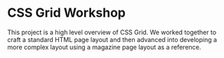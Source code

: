 # CSS Grid Workshop

This project is a high level overview of CSS Grid. We worked together to craft a standard HTML page layout and then advanced into developing a more complex layout using a magazine page layout as a reference.
